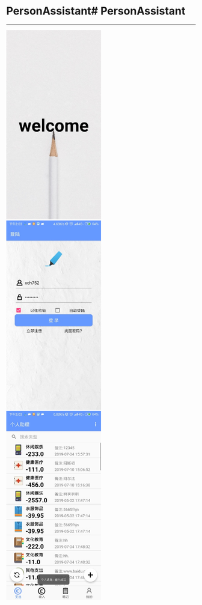 # PersonAssistant# PersonAssistant
------
<img src="/screenshot/welcome.png" width="50%" height="50%" />
<img src="/screenshot/login.png" width="50%" height="50%" />
<img src="/screenshot/main.png" width="50%" height="50%" />

